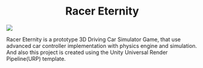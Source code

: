 <h1 align="center">Racer Eternity</h1>

![](https://github.com/BillyFrcs/RacerEternity/blob/master/Assets/Gif/RacerEternity.gif)

Racer Eternity is a prototype 3D Driving Car Simulator Game, that use advanced car controller implementation with physics engine and simulation. And also this project is created using the Unity Universal Render Pipeline(URP) template.
